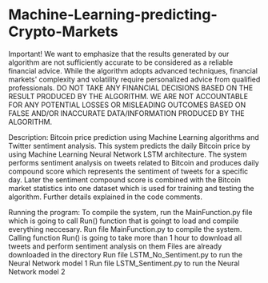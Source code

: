 # Machine-Learning-predicting-Crypto-Markets
Important!
We want to emphasize that the results generated by our algorithm are not sufficiently accurate to be considered as a reliable financial advice.
While the algorithm adopts advanced techniques, financial markets' complexity and volatility require personalized advice from qualified professionals.
DO NOT TAKE ANY FINANCIAL DECISIONS BASED ON THE RESULT PRODUCED BY THE ALGORITHM.
WE ARE NOT ACCOUNTABLE FOR ANY POTENTIAL LOSSES OR MISLEADING OUTCOMES BASED ON  FALSE AND/OR INACCURATE DATA/INFORMATION PRODUCED BY THE ALGORITHM.

Description:
Bitcoin price prediction using Machine Learning algorithms and Twitter sentiment analysis.
This system predicts the daily Bitcoin price by using Machine Learning Neural Network LSTM architecture.
The system performs sentiment analysis on tweets related to Bitcoin and produces daily compound score which represents
the sentiment of tweets for a specific day.
Later the sentiment compound score is combined with the Bitcoin market statistics into one dataset which is used for training and testing
the algorithm.
Further details explained in the code comments.

Running the program:
To compile the system, run the MainFunction.py file which is going to call Run() function that is goingt to load and compile everything neccesary.
Run file MainFunction.py to compile the system.
Calling function Run() is going to take more than 1 hour to download all tweets and perform sentiment analysis on them
Files are already downloaded in the directory
Run file LSTM_No_Sentiment.py to run the Neural Network model 1 
Run file LSTM_Sentiment.py to run the Neural Network model 2
